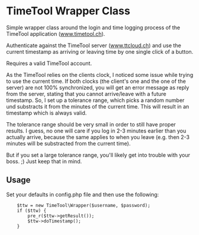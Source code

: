 # TimeTool Wrapper Class
Simple wrapper class around the login and time logging process of the TimeTool application (www.timetool.ch).

Authenticate against the TimeTool server (www.ttcloud.ch) and use the current timestamp as arriving or leaving time by one single click of a button.

Requires a valid TimeTool account.

As the TimeTool relies on the clients clock, I noticed some issue while trying to use the current time. If both clocks (the client's one and the one of the server) are not 100% synchronized, you will get an error message as reply from the server, stating that you cannot arrive/leave with a future timestamp. So, I set up a tolerance range, which picks a random number und substracts it from the minutes of the current time. This will result in an timestamp which is always valid.

The tolerance range should be very small in order to still have proper results. I guess, no one will care if you log in 2-3 minutes earlier than you actually arrive, because the same applies to when you leave (e.g. then 2-3 minutes will be substracted from the current time).

But if you set a large tolerance range, you'll likely get into trouble with your boss. ;) Just keep that in mind.

## Usage

Set your defaults in config.php file and then use the following:

```
	$ttw = new TimeTool\Wrapper($username, $password);
	if ($ttw) {
		pre_r($ttw->getResult());
		$ttw->doTimestamp();
	}
```
